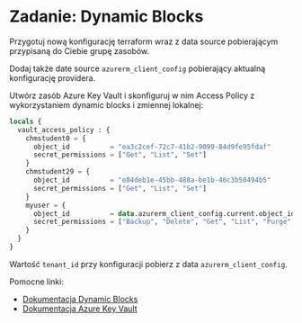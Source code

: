 # Zadanie: Dynamic Blocks

Przygotuj nową konfigurację terraform wraz z data source pobierającym przypisaną do
Ciebie grupę zasobów.

Dodaj także date source `azurerm_client_config` pobierający aktualną konfigurację providera.

Utwórz zasób Azure Key Vault i skonfiguruj w nim Access Policy z wykorzystaniem dynamic blocks i zmiennej lokalnej:

```terraform
locals {
  vault_access_policy : {
    chmstudent0 = {
      object_id          = "ea3c2cef-72c7-41b2-9099-84d9fe95fdaf"
      secret_permissions = ["Get", "List", "Set"]
    }
    chmstudent29 = {
      object_id          = "e84deb1e-45bb-488a-be1b-46c3b50494b5"
      secret_permissions = ["Get", "List", "Set"]
    }
    myuser = {
      object_id          = data.azurerm_client_config.current.object_id
      secret_permissions = ["Backup", "Delete", "Get", "List", "Purge", "Recover", "Restore", "Set"]
    }
  }
}
```

Wartość `tenant_id` przy konfiguracji pobierz z data `azurerm_client_config`.

Pomocne linki:

* [Dokumentacja Dynamic Blocks](https://developer.hashicorp.com/terraform/language/expressions/dynamic-blocks)
* [Dokumentacja Azure Key Vault](https://registry.terraform.io/providers/hashicorp/azurerm/latest/docs/resources/key_vault)
